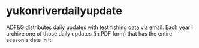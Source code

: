 # yukonriverdailyupdate

ADF&G distributes daily updates with test fishing data via email. Each year I
archive one of those daily updates (in PDF form) that has the entire season's
data in it.
